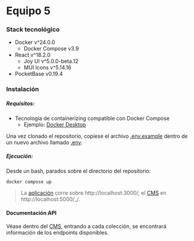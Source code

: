 # Equipo 5

### Stack tecnológico

- Docker v^24.0.0
  - Docker Compose v3.9
- React v^18.2.0
  - Joy UI v^5.0.0-beta.12
  - MUI Icons v^5.14.16
- PocketBase v0.19.4

### Instalación

##### Requisitos:

- Tecnología de containerizing compatible con Docker Compose
  - Ejemplo: [Docker Desktop](https://www.docker.com/products/docker-desktop/)

Una vez clonado el repositorio, copiese el archivo [.env.example](/.env.example) dentro de un nuevo archivo llamado [.env](/.env).

##### Ejecución:

Desde un bash, parados sobre el directorio del repositorio:

```
docker compose up
```

> La [aplicación](http://localhost:3000/acerca-de) corre sobre http://localhost:3000/, el [CMS](http://localhost:5000/_/) en http://localhost:5000/\_/.

#### Documentación API

Véase dentro del [CMS](http://localhost:5000/_), entrando a cada colección, se encontrará información de los endpoints disponibles.
